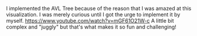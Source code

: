 I implemented the AVL Tree because of the reason that I was amazed at this visualization. I was merely curious until 
I got the urge to implement it by myself. https://www.youtube.com/watch?v=mGF61O21W-c
A little bit complex and "juggly" but that's what makes it so fun and challenging!
